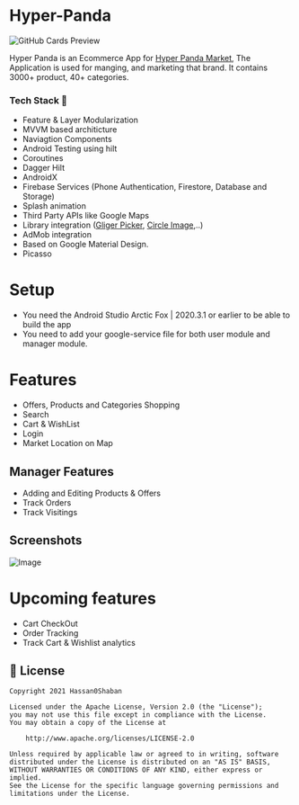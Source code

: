 # Hyper-Panda
![GitHub Cards Preview](https://github.com/hassan0shaban/Hyper-Panda/raw/master/demo/screesnshots_group.png)

Hyper Panda is an Ecommerce App for <a href="https://www.facebook.com/HyperPandaBaba">Hyper Panda Market</a>, The Application is used for manging, and marketing that brand. It contains 3000+ product, 40+ categories. 


### Tech Stack 🚀
- Feature & Layer Modularization
- MVVM based architicture
- Naviagtion Components
- Android Testing using hilt
- Coroutines
- Dagger Hilt
- AndroidX
- Firebase Services (Phone Authentication, Firestore, Database and Storage)
- Splash animation
- Third Party APIs like Google Maps
- Library integration (<a href="https://github.com/OpenSooq/Gligar">Gliger Picker</a>, <a href="https://github.com/hdodenhof/CircleImageView">Circle Image</a>,..)
- AdMob integration
- Based on Google Material Design.
- Picasso

# Setup
- You need the Android Studio Arctic Fox | 2020.3.1 or earlier to be able to build the app
- You need to add your google-service file for both user module and manager module.


# Features
- Offers, Products and Categories Shopping
- Search
- Cart & WishList
- Login
- Market Location on Map

## Manager Features
- Adding and Editing Products & Offers
- Track Orders
- Track Visitings

## Screenshots
![Image](DEV/github/screenshots_combined.jpg)

# Upcoming features
- Cart CheckOut
- Order Tracking
- Track Cart & Wishlist analytics

## 📃 License

```
Copyright 2021 Hassan0Shaban

Licensed under the Apache License, Version 2.0 (the "License");
you may not use this file except in compliance with the License.
You may obtain a copy of the License at

    http://www.apache.org/licenses/LICENSE-2.0

Unless required by applicable law or agreed to in writing, software
distributed under the License is distributed on an "AS IS" BASIS,
WITHOUT WARRANTIES OR CONDITIONS OF ANY KIND, either express or implied.
See the License for the specific language governing permissions and
limitations under the License.
```
